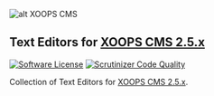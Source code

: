 ![alt XOOPS CMS](http://xoops.org/images/logoXoops4GithubRepository.png)
## Text Editors for [XOOPS CMS 2.5.x](http://xoops.org)

[![Software License](https://img.shields.io/badge/license-GPL-brightgreen.svg?style=flat)](LICENSE) [![Scrutinizer Code Quality](https://scrutinizer-ci.com/g/mambax7/xoopseditors/badges/quality-score.png?b=master)](https://scrutinizer-ci.com/g/mambax7/xoopseditors/?branch=master)

Collection of Text Editors for  [XOOPS CMS 2.5.x](http://xoops.org). 
